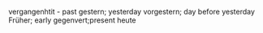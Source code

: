 vergangenhtit - past
gestern; yesterday
vorgestern; day before yesterday
Früher; early
gegenvert;present
heute